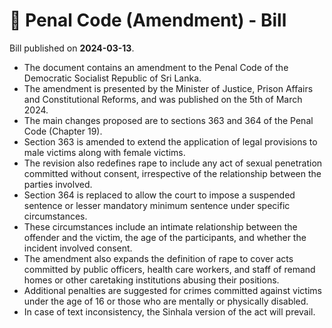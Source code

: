 # 📄  Penal Code (Amendment) - Bill

Bill published on **2024-03-13**.

- The document contains an amendment to the Penal Code of the Democratic Socialist Republic of Sri Lanka.
- The amendment is presented by the Minister of Justice, Prison Affairs and Constitutional Reforms, and was published on the 5th of March 2024.
- The main changes proposed are to sections 363 and 364 of the Penal Code (Chapter 19).
- Section 363 is amended to extend the application of legal provisions to male victims along with female victims. 
- The revision also redefines rape to include any act of sexual penetration committed without consent, irrespective of the relationship between the parties involved.
- Section 364 is replaced to allow the court to impose a suspended sentence or lesser mandatory minimum sentence under specific circumstances.
- These circumstances include an intimate relationship between the offender and the victim, the age of the participants, and whether the incident involved consent.
- The amendment also expands the definition of rape to cover acts committed by public officers, health care workers, and staff of remand homes or other caretaking institutions abusing their positions.
- Additional penalties are suggested for crimes committed against victims under the age of 16 or those who are mentally or physically disabled.
- In case of text inconsistency, the Sinhala version of the act will prevail.
